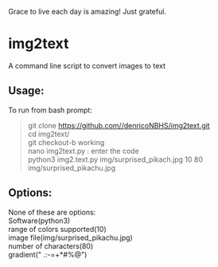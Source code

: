 Grace to live each day is amazing! Just grateful. 
# img2text
A command line script to convert images to text 

## Usage:
To run from bash prompt:<br/>
>git clone https://github.com//denricoNBHS/img2text.git <br/>
>cd img2text/ <br/>
>git checkout-b working <br/>
>nano img2text.py : enter the code <br/>
>python3 img2.text.py img/surprised_pikach.jpg 10 80 img/surprised_pikachu.jpg <br/>

## Options:
None of these are options: <br/>
Software(python3) <br/>
range of colors supported(10) <br/>
image file(img/surprised_pikachu.jpg)<br/>
number of characters(80)<br/>
gradient(" .:-=+*#%@")<br/>

